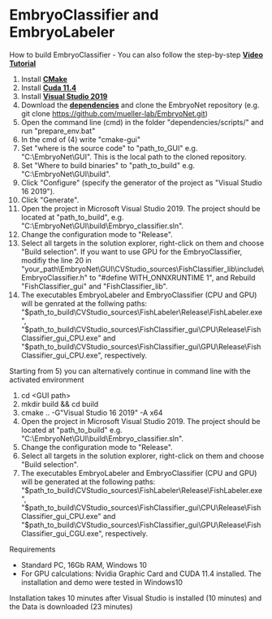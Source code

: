 # EmbryoClassifier and EmbryoLabeler
How to build EmbryoClassifier - You can also follow the step-by-step <a href="http://embryonet.de/tutorial.html"><b> Video Tutorial</b></a> 
1) Install <a href="https://cmake.org/download/"><b>CMake</b></a> 
2) Install <a href="https://developer.nvidia.com/cuda-11-4-4-download-archive/"><b>Cuda 11.4</b></a>   
3) Install <a href= "https://docs.microsoft.com/de-de/visualstudio/releases/2019/history"> <b>Visual Studio 2019</b> </a>
4) Download the <a href="https://drive.google.com/file/d/1JTOIYtY5jYUGbXGmBsgfuLHoRTNAc3qx/view?usp=sharing"><b>dependencies</b></a> and clone the EmbryoNet repository (e.g. git clone https://github.com/mueller-lab/EmbryoNet.git)
5) Open the command line (cmd) in the folder "dependencies/scripts/" and run "prepare_env.bat"
6) In the cmd of (4) write "cmake-gui" 
7) Set "where is the source code" to  "path_to_GUI" e.g. "C:\EmbryoNet\GUI". This is the local path to the cloned repository.
8) Set "Where to build binaries" to "path_to_build" e.g. "C:\EmbryoNet\GUI\build". 
9) Click "Configure" (specify the generator of the project as "Visual Studio 16 2019").
10) Click "Generate". 
11) Open the project in Microsoft Visual Studio 2019. The project should be located at "path_to_build", e.g. "C:\EmbryoNet\GUI\build\Embryo_classifier.sln".
12) Change the configuration mode to "Release". 
13) Select all targets in the solution explorer, right-click on them and choose "Build selection". If you want to use GPU for the EmbryoClassifier, modifiy the line 20 in "your_path\EmbryoNet\GUI\CVStudio_sources\FishClassifier_lib\include\EmbryoClassifier.h" to "#define WITH_ONNXRUNTIME 1", and Rebuild "FishClassifier_gui" and "FishClassifier_lib".
15) The executables EmbryoLabeler and EmbryoClassifier (CPU and GPU) will be genrated at the follwing paths: "$path_to_build\CVStudio_sources\FishLabeler\Release\FishLabeler.exe", "$path_to_build\CVStudio_sources\FishClassifier_gui\CPU\Release\FishClassifier_gui_CPU.exe" and "$path_to_build\CVStudio_sources\FishClassifier_gui\GPU\Release\FishClassifier_gui_CPU.exe", respectively.

Starting from 5) you can alternatively continue in command line with the activated environment
1) cd \<GUI path\>
2) mkdir build && cd build
3) cmake .. -G"Visual Studio 16 2019" -A x64
4) Open the project in Microsoft Visual Studio 2019. The project should be located at "path_to_build" e.g. "C:\EmbryoNet\GUI\build\Embryo_classifier.sln".
5) Change the configuration mode to "Release". 
6) Select all targets in the solution explorer, right-click on them and choose "Build selection".
7) The executables EmbryoLabeler and EmbryoClassifier (CPU and GPU) will be generated at the following paths: "$path_to_build\CVStudio_sources\FishLabeler\Release\FishLabeler.exe", "$path_to_build\CVStudio_sources\FishClassifier_gui\CPU\Release\FishClassifier_gui_CPU.exe" and "$path_to_build\CVStudio_sources\FishClassifier_gui\GPU\Release\FishClassifier_gui_CGU.exe", respectively.


Requirements

- Standard PC, 16Gb RAM, Windows 10
- For GPU calculations: Nvidia Graphic Card and CUDA 11.4 installed. The installation and demo were tested in Windows10

Installation takes 10 minutes after Visual Studio is installed (10 minutes) and the Data is downloaded (23 minutes)
